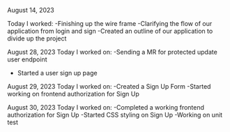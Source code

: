 August 14, 2023

Today I worked:
-Finishing up the wire frame
-Clarifying the flow of our application from login and sign
-Created an outline of our application to divide up the project

August 28, 2023
Today I worked on:
-Sending a MR for protected update user endpoint
- Started a user sign up page

August 29, 2023
Today I worked on:
-Created a Sign Up Form
-Started working on frontend authorization for Sign Up

August 30, 2023
Today I worked on:
-Completed a working frontend authorization for Sign Up
-Started CSS styling on Sign Up
-Working on unit test
